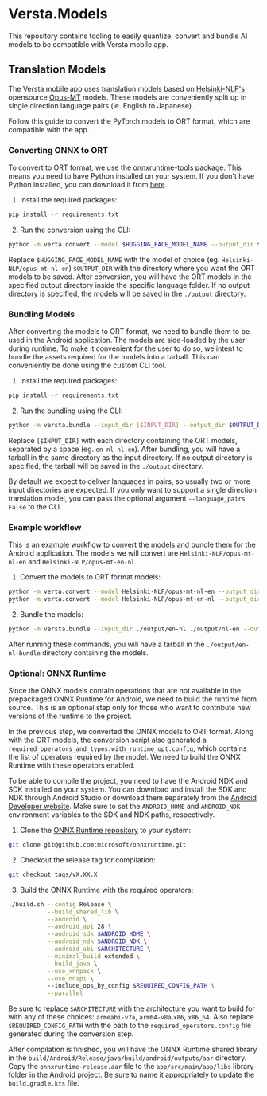 # Versta.Models
This repository contains tooling to easily quantize, convert and bundle AI models to be compatible with Versta mobile app.

## Translation Models
The Versta mobile app uses translation models based on [Helsinki-NLP's](https://huggingface.co/Helsinki-NLP) opensource [Opus-MT](https://github.com/Helsinki-NLP/OPUS-MT) models. These models are conveniently split up in single direction language pairs (ie. English to Japanese).

Follow this guide to convert the PyTorch models to ORT format, which are compatible with the app.

### Converting ONNX to ORT
To convert to ORT format, we use the [onnxruntime-tools](https://pypi.org/project/onnxruntime-tools/) package. This means you need to have Python installed on your system. If you don't have Python installed, you can download it from [here](https://www.python.org/downloads/).

1. Install the required packages:
```bash
pip install -r requirements.txt
```
2. Run the conversion using the CLI:
```bash
python -m verta.convert --model $HUGGING_FACE_MODEL_NAME --output_dir $OUTPUT_DIR
```

Replace `$HUGGING_FACE_MODEL_NAME` with the model of choice (eg. `Helsinki-NLP/opus-mt-nl-en`) `$OUTPUT_DIR` with the directory where you want the ORT models to be saved. After conversion, you will have the ORT models in the specified output directory inside the specific language folder. If no output directory is specified, the models will be saved in the `./output` directory.

### Bundling Models
After converting the models to ORT format, we need to bundle them to be used in the Android application. The models are side-loaded by the user during runtime. To make it convenient for the user to do so, we intent to bundle the assets required for the models into a tarball. This can conveniently be done using the custom CLI tool.

1. Install the required packages:
```bash
pip install -r requirements.txt
```
2. Run the bundling using the CLI:
```bash
python -m versta.bundle --input_dir [$INPUT_DIR] --output_dir $OUTPUT_DIR
```

Replace `[$INPUT_DIR]` with each directory containing the ORT models, separated by a space (eg. `en-nl nl-en`). After bundling, you will have a tarball in the same directory as the input directory. If no output directory is specified, the tarball will be saved in the `./output` directory.

By default we expect to deliver languages in pairs, so usually two or more input directories are expected. If you only want to support a single direction translation model, you can pass the optional argument `--language_pairs False` to the CLI.

### Example workflow
This is an example workflow to convert the models and bundle them for the Android application. The models we will convert are `Helsinki-NLP/opus-mt-nl-en` and `Helsinki-NLP/opus-mt-en-nl`.

1. Convert the models to ORT format models:
```bash
python -m verta.convert --model Helsinki-NLP/opus-mt-nl-en --output_dir ./output
python -m verta.convert --model Helsinki-NLP/opus-mt-en-nl --output_dir ./output
```
2. Bundle the models:
```bash
python -m versta.bundle --input_dir ./output/en-nl ./output/nl-en --output_dir ./output
```

After running these commands, you will have a tarball in the `./output/en-nl-bundle` directory containing the models.

### Optional: ONNX Runtime
Since the ONNX models contain operations that are not available in the prepackaged ONNX Runtime for Android, we need to build the runtime from source. This is an optional step only for those who want to contribute new versions of the runtime to the project.

In the previous step, we converted the ONNX models to ORT format. Along with the ORT models, the conversion script also generated a `required_operators_and_types.with_runtime_opt.config`, which contains the list of operators required by the model. We need to build the ONNX Runtime with these operators enabled.

To be able to compile the project, you need to have the Android NDK and SDK installed on your system. You can download and install the SDK and NDK through Android Studio or download them separately from the [Android Developer website](https://developer.android.com/studio). Make sure to set the `ANDROID_HOME` and `ANDROID_NDK` environment variables to the SDK and NDK paths, respectively.

1. Clone the [ONNX Runtime repository](https://github.com/microsoft/onnxruntime) to your system:
```bash
git clone git@github.com:microsoft/onnxruntime.git
```
2. Checkout the release tag for compilation:
```bash
git checkout tags/vX.XX.X
```
3. Build the ONNX Runtime with the required operators:
```bash
./build.sh --config Release \
           --build_shared_lib \
           --android \
           --android_api 28 \
           --android_sdk $ANDROID_HOME \
           --android_ndk $ANDROID_NDK \
           --android_abi $ARCHITECTURE \
           --minimal_build extended \
           --build_java \
           --use_xnnpack \
           --use_nnapi \ 
           --include_ops_by_config $REQUIRED_CONFIG_PATH \
           --parallel
```

Be sure to replace `$ARCHITECTURE` with the architecture you want to build for with any of these choices: `armeabi-v7a`, `arm64-v8a`,`x86`, `x86_64`. Also replace `$REQUIRED_CONFIG_PATH` with the path to the `required_operators.config` file generated during the conversion step.

After compilation is finished, you will have the ONNX Runtime shared library in the `build/Android/Release/java/build/android/outputs/aar` directory. Copy the `onnxruntime-release.aar` file to the `app/src/main/app/libs` library folder in the Android project. Be sure to name it appropriately to update the `build.gradle.kts` file.